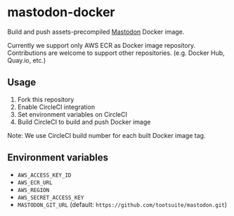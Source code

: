 # mastodon-docker

Build and push assets-precompiled [Mastodon](https://github.com/tootsuite/mastodon) Docker image.

Currently we support only AWS ECR as Docker image repository.
Contributions are welcome to support other repositories. (e.g. Docker Hub, Quay.io, etc.)

## Usage

1. Fork this repository
1. Enable CircleCI integration
1. Set environment variables on CircleCI
1. Build CircleCI to build and push Docker image

Note: We use CircleCI build number for each built Docker image tag.

## Environment variables

- `AWS_ACCESS_KEY_ID`
- `AWS_ECR_URL`
- `AWS_REGION`
- `AWS_SECRET_ACCESS_KEY`
- `MASTODON_GIT_URL` (default: `https://github.com/tootsuite/mastodon.git`)
